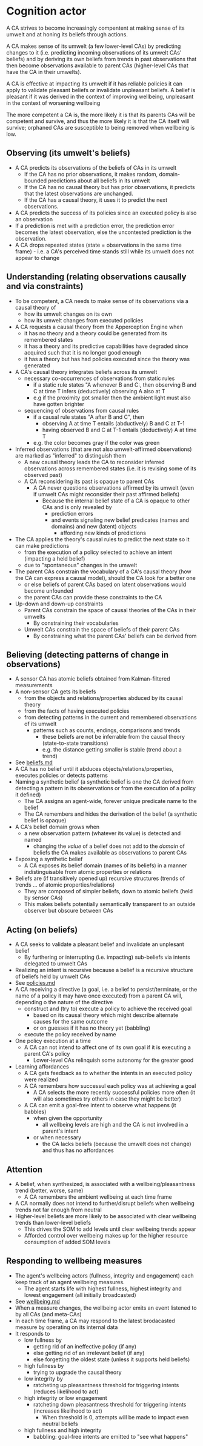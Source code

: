 # Cognition actor

A CA strives to become increasingly compentent at making sense of its umwelt and at honing its beliefs through actions.

A CA makes sense of its umwelt (a few lower-level CAs) by predicting changes to it (i.e. predicting incoming observations of its umwelt CAs' beliefs)
and by deriving its own beliefs from trends in past observations that then become observations available to parent CAs (higher-level CAs that have the CA in their umwelts).

A CA is effective at impacting its umwelt if it has reliable policies it can apply to validate pleasant beliefs or invalidate unpleasant beliefs.
A belief is pleasant if it was derived in the context of improving wellbeing, unpleasant in the context of worsening wellbeing

The more competent a CA is, the more likely it is that its parents CAs will be competent and survive, and thus the more likely it is that the CA itself will survive; orphaned CAs are susceptible to being removed when wellbeing is low.

## Observing (its umwelt's beliefs)

* A CA predicts its observations of the beliefs of CAs in its umwelt
  * If the CA has no prior observations, it makes random, domain-bounded predictions about all beliefs in its umwelt
  * If the CA has no causal theory but has prior observations, it predicts that the latest observations are unchanged.
  * If the CA has a causal theory, it uses it to predict the next observations.
* A CA predicts the success of its policies since an executed policy is also an observation
* If a prediction is met with a prediction error, the prediction error becomes the latest observation, else the uncontested prediction is the observation.
* A CA drops repeated states (state = observations in the same time frame) - i.e. a CA's perceived time stands still while its umwelt does not appear to change

## Understanding (relating observations causally and via constraints)

* To be competent, a CA needs to make sense of its observations via a causal theory of
  * how its umwelt changes on its own
  * how its umwelt changes from executed policies
* A CA requests a causal theory from the Apperception Engine when
  * it has no theory and a theory could be generated from its remembered states
  * it has a theory and its predictive capabilities have degraded since acquired such that it is no longer good enough
  * it has a theory but has had policies executed since the theory was generated
* A CA's causal theory integrates beliefs across its umwelt
  * necessary co-occurrences of observations from static rules
    * if a static rule states "A whenever B and C:, then observing B and C at time T infers (deductively) observing A also at T
    * e.g if the proximity got smaller then the ambient light must also have gotten brighter
  * sequencing of observations from causal rules
    * if a causal rule states "A after B and C", then
      * observing A at time T entails (abductively) B and C at T-1
      * having observed B and C at T-1 entails (deductively) A at time T
    * e.g. the color becomes gray if the color was green
* Inferred observations (that are not also umwelt-affirmed observations) are marked as "inferred" to distinguish them
  * A new causal theory leads the CA to reconsider inferred observations across remembered states (i.e. it is revising some of its observed past)
  * A CA reconsidering its past is opaque to parent CAs
    * A CA never questions observations affirmed by its umwelt (even if umwelt CAs might reconsider their past affirmed beliefs)
      * Because the internal belief state of a CA is opaque to other CAs and is only revealed by
        * prediction errors
        * and events signaling new belief predicates (names and domains) and new (latent) objects
          * affording new kinds of predictions
* The CA applies the theory's causal rules to predict the next state so it can make predictions
  * from the execution of a policy selected to achieve an intent (impacting a held belief)
  * due to "spontaneous" changes in the umwelt
* The parent CAs constrain the vocabulary of a CA's causal theory (how the CA can express a causal model), should the CA look for a better one
  * or else beliefs of parent CAs based on latent observations would become unfounded
  * the parent CAs can provide these constraints to the CA
* Up-down and down-up constraints
  * Parent CAs constrain the space of causal theories of the CAs in their umwelts
    * By constraining their vocabularies
  * Umwelt CAs constrain the space of beliefs of their parent CAs
    * By constraining what the parent CAs' beliefs can be derived from

## Believing (detecting patterns of change in observations)

* A sensor CA has atomic beliefs obtained from Kalman-filtered measurements
* A non-sensor CA gets its beliefs
  * from the objects and relations/properties abduced by its causal theory
  * from the facts of having executed policies
  * from detecting patterns in the current and remembered observations of its umwelt
    * patterns such as counts, endings, comparisons and trends
      * these beliefs are not be inferrable from the causal theory (state-to-state transitions)
      * e.g. the distance getting smaller is stable (trend about a trend)
* See [beliefs.md](./beliefs.md)
* A CA has no belief until it abduces objects/relations/properties, executes policies or detects patterns
* Naming a synthetic belief (a synthetic belief is one the CA derived from detecting a pattern in its obeservations or from the execution of a policy it defined)
  * The CA assigns an agent-wide, forever unique predicate name to the belief
  * The CA remembers and hides the derivation of the belief (a synthetic belief is opaque)
* A CA's belief domain grows when
  * a new observation pattern (whatever its value) is detected and named
    * changing the *value* of a belief does not add to the *domain* of beliefs the CA makes available as observations to parent CAs
* Exposing a synthetic belief
  * A CA exposes its belief domain (names of its beliefs) in a manner indistinguisable from atomic properties or relations
* Beliefs are (if transitively opened up) recursive structures (trends of trends ... of atomic properties/relations)
  * They are composed of simpler beliefs, down to atomic beliefs (held by sensor CAs)
  * This makes beliefs potentially semantically transparent to an outside observer but obscure between CAs

## Acting (on beliefs)

* A CA seeks to validate a pleasant belief and invalidate an unplesant belief
  * By furthering or interrupting (i.e. impacting) sub-beliefs via intents delegated to umwelt CAs
* Realizing an intent is recursive because a belief is a recursive structure of beliefs held by umwelt CAs
* See [policies.md](./policies.md)
* A CA receiving a directive (a goal, i.e. a belief to persist/terminate, or the name of a policy it may have once executed) from a parent CA will, depending o the nature of the directive
  * construct and (try to) execute a policy to achieve the received goal
    * based on its causal theory which might describe alternate causes for the same outcome
    * or on guesses if it has no theory yet (babbling)
  * execute the policy received by name
* One policy execution at a time
  * A CA can not intend to affect one of its own goal if it is executing a parent CA's policy
    * Lower-level CAs relinquish some autonomy for the greater good
* Learning affordances
  * A CA gets feedback as to whether the intents in an executed policy were realized
  * A CA remembers how successul each policy was at achieving a goal
    * A CA selects the more recently successful policies more often (it will also sometimes try others in case they might be better)
  * A CA can emit a goal-free intent to observe what happens (it babbles)
    * when given the opportunity
      * all wellbeing levels are high and the CA is not involved in a parent's intent
    * or when necessary
      * the CA lacks beliefs (because the umwelt does not change) and thus has no affordances

## Attention

* A belief, when synthesized, is associated with a wellbeing/pleasantness trend (better, worse, same)
  * A CA remembers the ambient wellbeing at each time frame
* A CA normally does not intend to further/disrupt beliefs when wellbeing trends not far enough from neutral
* Higher-level beliefs are more likely to be associated with clear wellbeing trends than lower-level beliefs
  * This drives the SOM to add levels until clear wellbeing trends appear
  * Afforded control over wellbeing makes up for the higher resource consumption of added SOM levels

## Responding to wellbeing measures

* The agent's wellbeing actors (fullness, integrity and engagement) each keep track of an agent wellbeing measures.
  * The agent starts life with highest fullness, highest integrity and lowest engagement (all initially broadcasted)
* See [wellbeing.md](./wellbeing.md)
* When a measure changes, the wellbeing actor emits an event listened to by all CAs (and meta-CAs)
* In each time frame, a CA may respond to the latest brodacasted measure by operating on its internal data
* It responds to
  * low fullness by
    * getting rid of an ineffective policy (if any)
    * else getting rid of an irrelevant belief (if any)
    * else forgetting the oldest state (unless it supports held beliefs)
  * high fullness by
    * trying to upgrade the causal theory
  * low integrity by
    * ratcheting up pleasantness threshold for triggering intents (reduces likelihood to act)
  * high integrity or low engagement
    * ratcheting down pleasantness threshold for triggering intents (increases likelihood to act)
      * When threshold is 0, attempts will be made to impact even neutral beliefs
  * high fullness and high integrity
    * babbling: goal-free intents are emitted to "see what happens"
